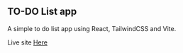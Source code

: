 ## TO-DO List app

A simple to do list app using React, TailwindCSS and Vite.


Live site [Here](https://karo-yousefi.github.io/react-tailwind-todo-list)
